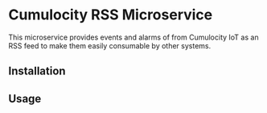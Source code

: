 # Cumulocity RSS Microservice

This microservice provides events and alarms of from Cumulocity IoT as an RSS feed to make them easily consumable by other systems.


## Installation

## Usage